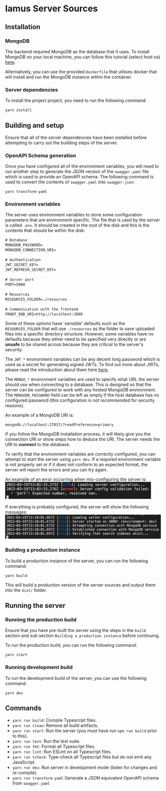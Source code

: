 # Iamus Server Sources

## Installation

### MongoDB

The backend required MongoDB as the database that it uses. To install MongoDB on 
your local machine, you can follow this tutorial (select host os) [here](https://docs.mongodb.com/manual/administration/install-community/).

Alternatively, you can use the provided `Dockerfile` that utilises docker that will install and run the MongoDB 
instance within the container.
### Server dependencies

To install the project  project, you need to run the following command:

```sh
yarn install
```

## Building and setup

Ensure that all of the server dependencies have been installed before attempting to
carry out the building steps of the server.

### OpenAPI Schema generation
Once you have configured all of the environment variables, you will need to run another 
step to generate the JSON version of the `swagger.yaml` file which is used to provide 
an OpenAPI schema. The following command is used to convert the contents of `swagger.yaml`
into `swagger.json`:
```
yarn transform-yaml
```

### Environment variables

The server uses environment variables to store some configuration parameters that are
environment specific. The file that is used by the server is called `.env`. It should 
be created in the root of the disk and this is the contents that should be within the 
disk:
```
# Database
MONGODB_PASSWORD=
MONGODB_CONNECTION_URI=

# Authentication
JWT_SECRET_KEY=
JWT_REFRESH_SECRET_KEY=

# Server port
PORT=5000

# Resources
RESOURCES_FOLDER=./resources

# Communication with the frontend
FRONT_END_URI=http://localhost:3000
```

Some of these options have 'sensible' defaults such as the `RESOURCES_FOLDER` that will use 
`./resources` as the folder to save uploaded files into a specific directory structure.
However, some variables have no defaults because they either need to be specified very
directly or are **unsafe** to be shared across because they are critical to the server's
security.

The `JWT_*` environment variables can be any decent long password which is used as a secret 
for generating signed JWTs. To find out more about JWTs, please read the introduction about
them here [here](https://jwt.io/introduction).

The `MONGO_*` environment variables are used to specify what URL the server should use 
when connecting to a database. This is designed so that the server can be configured to 
work with any hosted MongoDB environment. The `MONGODB_PASSWORD` field can be left 
as empty if the host database has no configured password (this configuration is *not recommended*
for security reasons).

An example of a MongoDB URI is:
```
mongodb://localhost:27017/?readPreference=primary
```
If you follow the MongoDB installation process, it will likely give you 
the connection URI or show steps how to deduce the URI. The server needs
the URI to **connect** to the database.

To verify that the environment variables are correctly configured, you can 
attempt to start the server using `yarn dev`. If a required environment
variable is not properly set or if it does not conform to an expected 
format, the server will report the errors and you can try again.

An example of an error occurring when mis-configuring the server is:
![Invalid server configuration](./docs/images/invalid_server_configuration.png)


If everything is probably configured, the server will show the following messages:
![Valid server configuration](./docs/images/server_startup.png)

### Building a production instance

To build a production instance of the server, you can run the following command:

```
yarn build
```

This will build a production version of the server sources and output them into the
`dist/` folder.

## Running the server

### Running the production build

Ensure that you have pre-built the server using the steps in the `build` section 
and sub section `Building a production instance` before continuing.

To run the production build, you can run the following command:

```
yarn start
```

### Running development build

To run the development build of the server, you can use the following command:
```
yarn dev
```

## Commands

-   `yarn run build`: Compile Typescript files.
-   `yarn run clean`: Remove all build artifacts.
-   `yarn run start`: Run the server (you must have run `npm run build` prior to this).
-   `yarn run test`: Run the test suite.
-   `yarn run fmt`: Format all Typescript files.
-   `yarn run lint`: Run ESLint on all Typescript files.
-   `yarn run tcheck`: Type-check all Typescript files but do not emit any JavaScript.
-   `yarn run dev`: Run server in development mode (listen for changes and re-compile).
-   `yarn run transform-yaml` Generate a JSON equivalent OpenAPI schema from `swagger.yaml`
